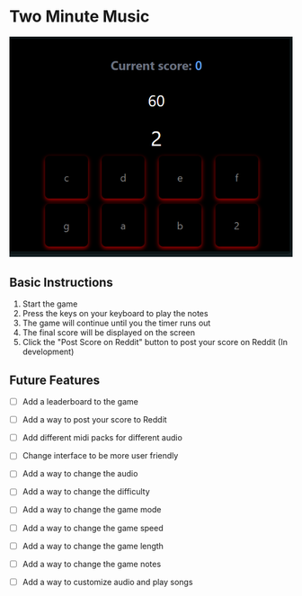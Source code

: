 # Two Minute Music

![Interface](https://github.com/AdeilH/devvit_two_minute_music/blob/main/webroot/Interface.png)

## Basic Instructions

1. Start the game
2. Press the keys on your keyboard to play the notes
3. The game will continue until you the timer runs out
4. The final score will be displayed on the screen
5. Click the "Post Score on Reddit" button to post your score on Reddit (In development)

## Future Features

- [ ] Add a leaderboard to the game
- [ ] Add a way to post your score to Reddit
- [ ] Add different midi packs for different audio
- [ ] Change interface to be more user friendly
- [ ] Add a way to change the audio
- [ ] Add a way to change the difficulty
- [ ] Add a way to change the game mode
- [ ] Add a way to change the game speed
- [ ] Add a way to change the game length
- [ ] Add a way to change the game notes
- [ ] Add a way to customize audio and play songs

